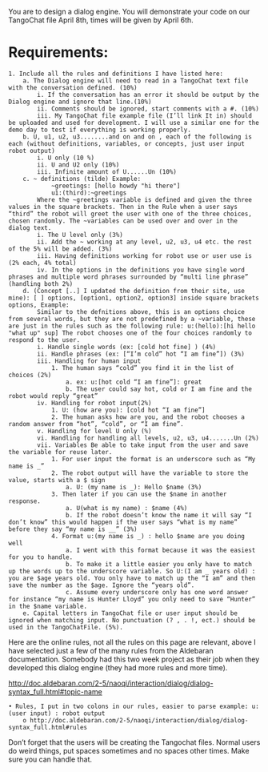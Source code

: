 You are to design a dialog engine. You will demonstrate your code on our TangoChat file April
8th, times will be given by April 6th.

# Requirements:

    1. Include all the rules and definitions I have listed here:
        a. The Dialog engine will need to read in a TangoChat text file with the conversation defined. (10%)
            i. If the conversation has an error it should be output by the Dialog engine and ignore that line.(10%)
            ii. Comments should be ignored, start comments with a #. (10%)
            iii. My TangoChat file example file (I’ll link It in) should be uploaded and used for development. I will use a similar one for the demo day to test if everything is working properly.
        b. U, u1, u2, u3........and on and on , each of the following is each (without definitions, variables, or concepts, just user input robot output)
            i. U only (10 %)
            ii. U and U2 only (10%)
            iii. Infinite amount of U......Un (10%)
        c. ~ definitions (tilde) Example:
                ~greetings: [hello howdy "hi there"]
                u1:(third):~greetings
            Where the ~greetings variable is defined and given the three values in the square brackets. Then in the Rule when a user says “third” the robot will greet the user with one of the three choices, chosen randomly. The ~variables can be used over and over in the dialog text.
            i. The U level only (3%)
            ii. Add the ~ working at any level, u2, u3, u4 etc. the rest of the 5% will be added. (3%)
            iii. Having definitions working for robot use or user use is (2% each, 4% total)
            iv. In the options in the definitions you have single word phrases and multiple word phrases surrounded by “multi line phrase” (handling both 2%)
        d. (Concept [..] I updated the definition from their site, use mine): [ ] options, [option1, option2, option3] inside square brackets options, Example:
            Similar to the defnitions above, this is an options choice from several words, but they are not predefined by a ~variable, these are just in the rules such as the following rule: u:(hello):[hi hello "what up" sup] The robot chooses one of the four choices randomly to respond to the user.
            i. Handle single words (ex: [cold hot fine] ) (4%)
            ii. Handle phrases (ex: [“I’m cold” hot “I am fine”]) (3%)
            iii. Handling for human input
                1. The human says “cold” you find it in the list of choices (2%)
                    a. ex: u:[hot cold “I am fine”]: great
                    b. The user could say hot, cold or I am fine and the robot would reply “great”
            iv. Handling for robot input(2%)
                1. U: (how are you): [cold hot “I am fine”]
                2. The human asks how are you, and the robot chooses a random answer from “hot”, “cold”, or “I am fine”.
            v. Handling for level U only (%)
            vi. Handling for handling all levels, u2, u3, u4.......Un (2%)
            vii. Variables Be able to take input from the user and save the variable for reuse later.
                1. For user input the format is an underscore such as “My name is _”
                2. The robot output will have the variable to store the value, starts with a $ sign
                    a. U: (my name is _): Hello $name (3%)
                3. Then later if you can use the $name in another response.
                    a. U(what is my name) : $name (4%)
                    b. If the robot doesn’t know the name it will say “I don’t know” this would happen if the user says “what is my name” before they say “my name is __” (3%)
                4. Format u:(my name is _) : hello $name are you doing well
                    a. I went with this format because it was the easiest for you to handle.
                    b. To make it a little easier you only have to match up the words up to the underscore variable. So U:(I am _ years old) : you are $age years old. You only have to match up the “I am” and then save the number as the $age. Ignore the “years old”.
                    c. Assume every underscore only has one word answer for instance “my name is Hunter Lloyd” you only need to save “Hunter” in the $name variable.
        e. Capital letters in TangoChat file or user input should be ignored when matching input. No punctuation (? , . !, ect.) should be used in the TangoChatFile. (5%).

Here are the online rules, not all the rules on this page are relevant, above I have selected just a few of the many rules from the Aldebaran documentation. Somebody had this two week project as their job when they developed this dialog engine (they had more rules and more time).

http://doc.aldebaran.com/2-5/naoqi/interaction/dialog/dialog-syntax_full.html#topic-name

    • Rules, I put in two colons in our rules, easier to parse example: u:(user input) : robot output
        o http://doc.aldebaran.com/2-5/naoqi/interaction/dialog/dialog-syntax_full.html#rules

Don’t forget that the users will be creating the Tangochat files. Normal users do weird things, put spaces sometimes and no spaces other times. Make sure you can handle that.
